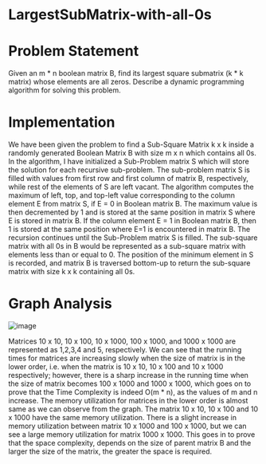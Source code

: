 # LargestSubMatrix-with-all-0s

# Problem Statement
Given an m * n boolean matrix B, find its largest square submatrix (k * k matrix) whose elements are all zeros. Describe a dynamic programming algorithm for solving this problem.

# Implementation 
We have been given the problem to find a Sub-Square Matrix k x k inside a randomly generated Boolean Matrix B with size m x n which contains all 0s. In the algorithm, I have initialized a Sub-Problem matrix S which will store the solution for each recursive sub-problem. 
The sub-problem matrix S is filled with values from first row and first column of matrix B, respectively, while rest of the elements of S are left vacant. The algorithm computes the maximum of left, top, and top-left value corresponding to the column element E from matrix S, if E = 0 in Boolean matrix B. The maximum value is then decremented by 1 and is stored at the same position in matrix S where E is stored in matrix B. If the column element E = 1 in Boolean matrix B, then 1 is stored at the same position where E=1 is encountered in matrix B. The recursion continues until the Sub-Problem matrix S is filled. 
The sub-square matrix with all 0s in B would be represented as a sub-square matrix with elements less than or equal to 0. The position of the minimum element in S is recorded, and matrix B is traversed bottom-up to return the sub-square matrix with size k x k containing all 0s. 

# Graph Analysis 

![image](https://user-images.githubusercontent.com/56484260/116825832-ee67fd00-ab5e-11eb-9e22-bc796b1afd70.png)

Matrices 10 x 10, 10 x 100, 10 x 1000, 100 x 1000, and 1000 x 1000 are represented as 1,2,3,4 and 5, respectively. 
We can see that the running times for matrices are increasing slowly when the size of matrix is in the lower order, i.e. when the matrix is 10 x 10, 10 x 100 and 10 x 1000 respectively; however, there is a sharp increase in the running time when the size of matrix becomes 100 x 1000 and 1000 x 1000, which goes on to prove that the Time Complexity is indeed O(m * n), as the values of m and n increase. 
The memory utilization for matrices in the lower order is almost same as we can observe from the graph. The matrix 10 x 10, 10 x 100 and 10 x 1000 have the same memory utilization. There is a slight increase in memory utilization between matrix 10 x 1000 and 100 x 1000, but we can see a large memory utilization for matrix 1000 x 1000. This goes in to prove that the space complexity, depends on the size of parent matrix B and the larger the size of the matrix, the greater the space is required. 


